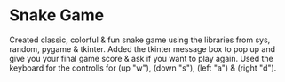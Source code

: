 # Snake Game

Created classic, colorful & fun snake game using the libraries from sys, random, pygame & tkinter. Added the tkinter message box to pop up and give you your final game score & ask if you want to play again. Used the keyboard for the controlls for (up "w"), (down "s"), (left "a") & (right "d"). 
